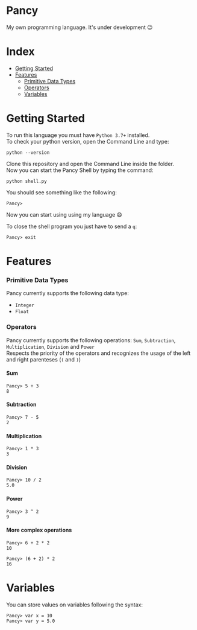 # Pancy

My own programming language. It's under development :wink:

Index
=====
* [Getting Started](https://github.com/andrefpoliveira/Pancy/blob/master/README.md#getting-started)
* [Features](https://github.com/andrefpoliveira/Pancy/blob/master/README.md#features)
  * [Primitive Data Types](https://github.com/andrefpoliveira/Pancy/blob/master/README.md#primitive-data-types)
  * [Operators](https://github.com/andrefpoliveira/Pancy/blob/master/README.md#operators)
  * [Variables](https://github.com/andrefpoliveira/Pancy/blob/master/README.md#variables)

Getting Started
===============
To run this language you must have ```Python 3.7+``` installed.  
To check your python version, open the Command Line and type:

```
python --version
```

Clone this repository and open the Command Line inside the folder.  
Now you can start the Pancy Shell by typing the command:  

```
python shell.py
```

You should see something like the following:

```
Pancy> 
```

Now you can start using using my language :smile:

To close the shell program you just have to send a ```q```:
```
Pancy> exit
```

Features
==========
### Primitive Data Types
Pancy currently supports the following data type:
* ```Integer```
* ```Float```
### Operators
Pancy currently supports the following operations: ```Sum```, ```Subtraction```, ```Multiplication```, ```Division``` and ```Power```  
Respects the priority of the operators and recognizes the usage of the left and right parenteses (```(``` and ```)```)
#### Sum
```
Pancy> 5 + 3
8
```
#### Subtraction
```
Pancy> 7 - 5
2
```
#### Multiplication
```
Pancy> 1 * 3
3
```
#### Division
```
Pancy> 10 / 2
5.0
```
#### Power
```
Pancy> 3 ^ 2
9
```
#### More complex operations
```
Pancy> 6 + 2 * 2
10

Pancy> (6 + 2) * 2
16
```

Variables
=========
You can store values on variables following the syntax:
```
Pancy> var x = 10
Pancy> var y = 5.0
```
